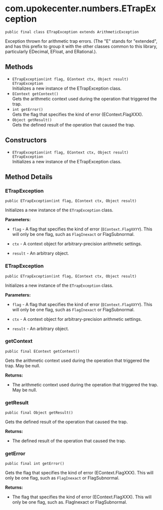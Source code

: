 # com.upokecenter.numbers.ETrapException

    public final class ETrapException extends ArithmeticException

Exception thrown for arithmetic trap errors. (The "E" stands for "extended",
 and has this prefix to group it with the other classes common to this
 library, particularly EDecimal, EFloat, and ERational.).

## Methods

* `ETrapException(int flag,
              EContext ctx,
              Object result) ETrapException`<br>
 Initializes a new instance of the ETrapException class.
* `EContext getContext()`<br>
 Gets the arithmetic context used during the operation that triggered the
 trap.
* `int getError()`<br>
 Gets the flag that specifies the kind of error (EContext.FlagXXX).
* `Object getResult()`<br>
 Gets the defined result of the operation that caused the trap.

## Constructors

* `ETrapException(int flag,
              EContext ctx,
              Object result) ETrapException`<br>
 Initializes a new instance of the ETrapException class.

## Method Details

### ETrapException
    public ETrapException(int flag, EContext ctx, Object result)
Initializes a new instance of the <code>ETrapException</code> class.

**Parameters:**

* <code>flag</code> - A flag that specifies the kind of error (<code>EContext.FlagXXYY</code>). This will only be one flag, such as <code>FlagInexact</code> or FlagSubnormal.

* <code>ctx</code> - A context object for arbitrary-precision arithmetic settings.

* <code>result</code> - An arbitrary object.

### ETrapException
    public ETrapException(int flag, EContext ctx, Object result)
Initializes a new instance of the <code>ETrapException</code> class.

**Parameters:**

* <code>flag</code> - A flag that specifies the kind of error (<code>EContext.FlagXXYY</code>). This will only be one flag, such as <code>FlagInexact</code> or FlagSubnormal.

* <code>ctx</code> - A context object for arbitrary-precision arithmetic settings.

* <code>result</code> - An arbitrary object.

### getContext
    public final EContext getContext()
Gets the arithmetic context used during the operation that triggered the
 trap. May be null.

**Returns:**

* The arithmetic context used during the operation that triggered the
 trap. May be null.

### getResult
    public final Object getResult()
Gets the defined result of the operation that caused the trap.

**Returns:**

* The defined result of the operation that caused the trap.

### getError
    public final int getError()
Gets the flag that specifies the kind of error (EContext.FlagXXX). This will
 only be one flag, such as <code>FlagInexact</code> or FlagSubnormal.

**Returns:**

* The flag that specifies the kind of error (EContext.FlagXXX). This
 will only be one flag, such as. FlagInexact or FlagSubnormal.
